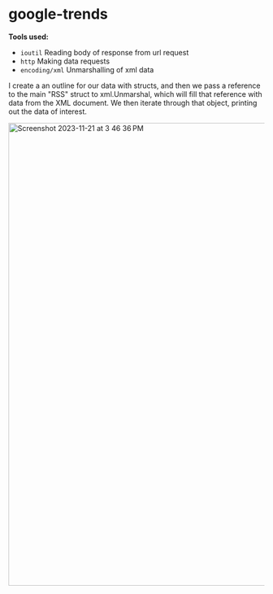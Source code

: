 # google-trends


**Tools used:**
* `ioutil` Reading body of response from url request
* `http` Making data requests
* `encoding/xml` Unmarshalling of xml data

I create a an outline for our data with structs, and then we pass a reference to the main "RSS" struct to xml.Unmarshal, which will fill that reference with data from the XML document. We then iterate through that object, printing out the data of interest. 

<img width="910" alt="Screenshot 2023-11-21 at 3 46 36 PM" src="https://github.com/mfkimbell/google-trends/assets/107063397/c558ca96-df65-46b1-afcc-037c68215173">
